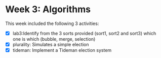 # Week 3: Algorithms

This week included the following 3 activities:

- [x] lab3:Identify from the 3 sorts provided (sort1, sort2 and sort3) which one is which (bubble, merge, selection)
- [x] plurality: Simulates a simple election
- [x] tideman: Implement a Tideman election system